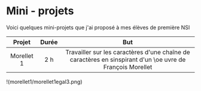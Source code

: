# Mini - projets

Voici quelques mini-projets que j'ai proposé à mes élèves de première NSI




|Projet|Durée|But|
|:--:|:--:|:--:|
|Morellet 1| 2 h | Travailler sur les caractères d'une chaîne de caractères en sinspirant d'un \oe uvre de François Morellet|

!(morellet1/morellet1egal3.png)
